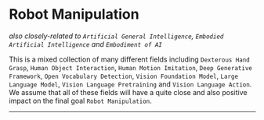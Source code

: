 # Robot Manipulation
*also closely-related to `Artificial General Intelligence`, `Embodied Artificial Intelligence` and `Embodiment of AI`*

This is a mixed collection of many different fields including `Dexterous Hand Grasp`, `Human Object Interaction`, `Human Motion Imitation`, `Deep Generative Framework`,  `Open Vocabulary Detection`, `Vision Foundation Model`, `Large Language Model`, `Vision Language Pretraining` and `Vision Language Action`. We assume that all of these fields will have a quite close and also positive impact on the final goal `Robot Manipulation`.

***





